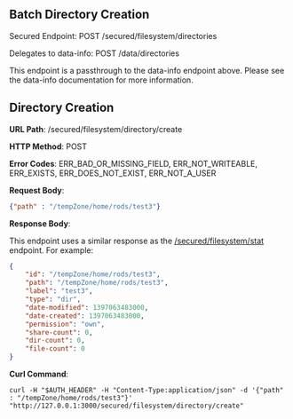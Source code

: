Batch Directory Creation
------------------------

Secured Endpoint: POST /secured/filesystem/directories

Delegates to data-info: POST /data/directories

This endpoint is a passthrough to the data-info endpoint above. Please see the data-info documentation for more information.

Directory Creation
------------------
__URL Path__: /secured/filesystem/directory/create

__HTTP Method__: POST

__Error Codes__: ERR_BAD_OR_MISSING_FIELD, ERR_NOT_WRITEABLE, ERR_EXISTS, ERR_DOES_NOT_EXIST, ERR_NOT_A_USER

__Request Body__:

```json
{"path" : "/tempZone/home/rods/test3"}
```

__Response Body__:

This endpoint uses a similar response as the [/secured/filesystem/stat](stat.html#file-and-directory-status-information) endpoint. For example:

```json
{
    "id": "/tempZone/home/rods/test3",
    "path": "/tempZone/home/rods/test3",
    "label": "test3",
    "type": "dir",
    "date-modified": 1397063483000,
    "date-created": 1397063483000,
    "permission": "own",
    "share-count": 0,
    "dir-count": 0,
    "file-count": 0
}
```

__Curl Command__:

    curl -H "$AUTH_HEADER" -H "Content-Type:application/json" -d '{"path" : "/tempZone/home/rods/test3"}' "http://127.0.0.1:3000/secured/filesystem/directory/create"
